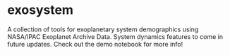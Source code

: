 # exosystem
A collection of tools for exoplanetary system demographics using NASA/IPAC Exoplanet Archive Data. System dynamics features to come in future updates. Check out the demo notebook for more info!
